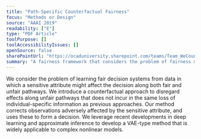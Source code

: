 ```yaml
---
title: "Path-Specific Counterfactual Fairness"
focus: "Methods or Design"
source: "AAAI 2019"
readability: ["E"]
type: "PDF Article"
toolPurpose: []
toolAccessibilityIssues: []
openSource: false
sharePointUrl: "https://ocaduniversity.sharepoint.com/teams/Team_WeCount/Shared%20Documents/Resources%20and%20Tools/Literature%20(curated)/Path-Specific%20Counterfactual%20Fairness.pdf"
summary: "A fairness framework that considers the problem of fairness modelling that is path specific and broken into fair and unfair pathways. "
---
```

We consider the problem of learning fair decision systems from data in which a sensitive attribute might affect the decision along both fair and unfair pathways. We introduce a counterfactual approach to disregard effects along unfair pathways that does not incur in the same loss of individual-specific information as previous approaches. Our method corrects observations adversely affected by the sensitive attribute, and uses these to form a decision. We leverage recent developments in deep learning and approximate inference to develop a VAE-type method that is widely applicable to complex nonlinear models.
